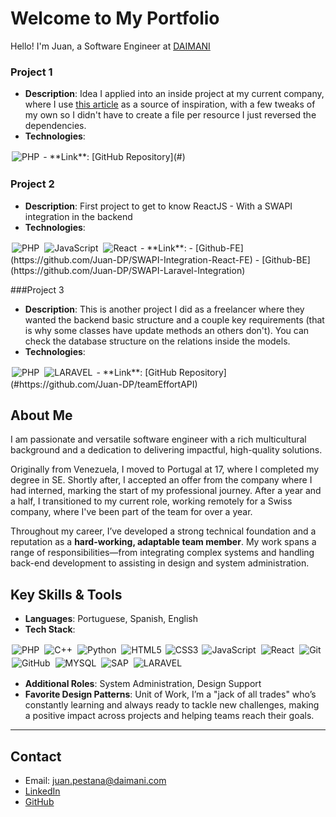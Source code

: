 # Welcome to My Portfolio
Hello! I'm Juan, a Software Engineer at [DAIMANI](https://www.daimani.com/global/en)

### Project 1
- **Description**: Idea I applied into an inside project at my current company, where I use [this article](https://laravel-news.com/working-with-third-party-services-in-laravel) as a source of inspiration, with a few tweaks of my own so I didn't have to create a file per resource I just reversed the dependencies.
- **Technologies**: 
<img alt="PHP" src="https://shields.io/badge/-PHP-3776AB?style=flat&logo=php" style="margin:2px;"/>
- **Link**: [GitHub Repository](#)

### Project 2
- **Description**: First project to get to know ReactJS - With a SWAPI integration in the backend
- **Technologies**:
<img alt="PHP" src="https://shields.io/badge/-PHP-3776AB?style=flat&logo=php" style="margin:2px;"/>
<img alt="JavaScript" src="https://img.shields.io/badge/javascript%20-%23323330.svg?&style=for-the-badge&logo=javascript&logoColor=%23F7DF1E" style="margin:2px;"/>
<img alt="React" src="https://img.shields.io/badge/react%20-%2320232a.svg?&style=for-the-badge&logo=react&logoColor=%2361DAFB" style="margin:2px;"/>
- **Link**:
- [Github-FE](https://github.com/Juan-DP/SWAPI-Integration-React-FE)
- [Github-BE](https://github.com/Juan-DP/SWAPI-Laravel-Integration)

###Project 3
- **Description**: This is another project I did as a freelancer where they wanted the backend basic structure and a couple key requirements (that is why some classes have update methods an others don't). You can check the database structure on the relations inside the models.
- **Technologies**:
<img alt="PHP" src="https://shields.io/badge/-PHP-3776AB?style=flat&logo=php" style="margin:2px;"/>
<img alt="LARAVEL" src="https://img.shields.io/badge/Laravel-v10-FF2D20?style=for-the-badge&logo=laravel&logoColor=white" style="margin:2px;"/>
- **Link**: [GitHub Repository](#https://github.com/Juan-DP/teamEffortAPI)

## About Me

I am passionate and versatile software engineer with a rich multicultural background and a dedication to delivering impactful, high-quality solutions.

Originally from Venezuela, I moved to Portugal at 17, where I completed my degree in SE. Shortly after, I accepted an offer from the company where I had interned, marking the start of my professional journey. After a year and a half, I transitioned to my current role, working remotely for a Swiss company, where I've been part of the team for over a year.

Throughout my career, I’ve developed a strong technical foundation and a reputation as a **hard-working, adaptable team member**. My work spans a range of responsibilities—from integrating complex systems and handling back-end development to assisting in design and system administration.

## Key Skills & Tools
- **Languages**: Portuguese, Spanish, English
- **Tech Stack**:
<img alt="PHP" src="https://shields.io/badge/-PHP-3776AB?style=flat&logo=php" style="margin:2px;"/>
<img alt="C++" src="https://img.shields.io/badge/c++%20-%2300599C.svg?&style=for-the-badge&logo=c%2B%2B&ogoColor=white" style="margin:2px;"/>
<img alt="Python" src="https://img.shields.io/badge/python%20-%2314354C.svg?&style=for-the-badge&logo=python&logoColor=white" style="margin:2px;"/>
<img alt="HTML5" src="https://img.shields.io/static/v1?style=for-the-badge&message=HTML5&color=E34F26&logo=HTML5&logoColor=FFFFFF&label=" style="margin:2px;"/>
<img alt="CSS3" src="https://img.shields.io/badge/css3%20-%231572B6.svg?&style=for-the-badge&logo=css3&logoColor=white" />
<img alt="JavaScript" src="https://img.shields.io/badge/javascript%20-%23323330.svg?&style=for-the-badge&logo=javascript&logoColor=%23F7DF1E" style="margin:2px;"/>
<img alt="React" src="https://img.shields.io/badge/react%20-%2320232a.svg?&style=for-the-badge&logo=react&logoColor=%2361DAFB" style="margin:2px;"/>
<img alt="Git" src="https://img.shields.io/badge/git%20-%23F05033.svg?&style=for-the-badge&logo=git&logoColor=white" style="margin:2px;"/>
<img alt="GitHub" src="https://img.shields.io/badge/github%20-%23121011.svg?&style=for-the-badge&logo=github&logoColor=white" style="margin:2px;"/>
<img alt="MYSQL" src="https://img.shields.io/badge/MySQL-4479A1?style=for-the-badge&logo=mysql&logoColor=white" style="margin:2px;"/>
<img alt="SAP" src="https://img.shields.io/badge/-SAP-0FAAFF?style=flat&logo=sap&logoColor=white" style="margin:2px;"/>
<img alt="LARAVEL" src="https://img.shields.io/badge/Laravel-v10-FF2D20?style=for-the-badge&logo=laravel&logoColor=white" style="margin:2px;"/>


- **Additional Roles**: System Administration, Design Support
- **Favorite Design Patterns**: Unit of Work, 
I’m a "jack of all trades" who’s constantly learning and always ready to tackle new challenges, making a positive impact across projects and helping teams reach their goals.

---

## Contact
- Email: juan.pestana@daimani.com
- [LinkedIn](https://www.linkedin.com/in/juan-pestana-b5041822a?utm_source=share&utm_campaign=share_via&utm_content=profile&utm_medium=android_app )
- [GitHub](https://github.com/Juan-DP/)
